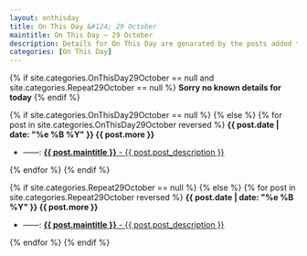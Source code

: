```yaml
---
layout: onthisday
title: On This Day &#124; 29 October
maintitle: On This Day — 29 October
description: Details for On This Day are genarated by the posts added to the website so the content is subject to changes/updates over time.
categories: [On This Day]
---
```


{% if site.categories.OnThisDay29October == null and site.categories.Repeat29October == null %}
<strong>Sorry no known details for today</strong>
{% endif %}

{% if site.categories.OnThisDay29October == null %}
{% else %}
{% for post in site.categories.OnThisDay29October reversed %}
<strong>{{ post.date | date: "%e %B %Y" }} {{ post.more }}</strong>
<ul>
<li> ——: <a href="{{ post.url }}"><strong>{{ post.maintitle }}</strong> - {{ post.post_description }}</a></li>
</ul>
{% endfor %}
{% endif %}

{% if site.categories.Repeat29October == null %}
{% else %}
{% for post in site.categories.Repeat29October reversed %}
<strong>{{ post.date | date: "%e %B %Y" }} {{ post.more }}</strong>
<ul>
<li> ——: <a href="{{ post.url }}"><strong>{{ post.maintitle }}</strong> - {{ post.post_description }}</a></li>
</ul>
{% endfor %}
{% endif %}
